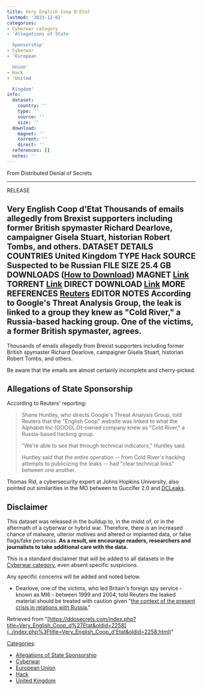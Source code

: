 ```yaml
---
title: Very English Coop D'Etat
lastmod: '2023-12-02'
categories:
- Cyberwar category
- 'Allegations of State

  Sponsorship'
- Cyberwar
- 'European

  Union'
- Hack
- 'United

  Kingdom'
info:
  dataset:
    country: ''
    type: ''
    source: ''
    size: ''
  download:
    magnet: ''
    torrent: ''
    direct: ''
  references: []
  notes: ''
---
```




From Distributed Denial of Secrets

---
RELEASE

**Very English Coop d'Etat**
Thousands of emails allegedly from Brexist supporters including former British spymaster Richard Dearlove, campaigner Gisela Stuart, historian Robert Tombs, and others.
DATASET DETAILS
**COUNTRIES** United Kingdom
**TYPE** Hack
**SOURCE** Suspected to be Russian
**FILE SIZE** 25.4 GB
DOWNLOADS ([How to Download](Torrents.html "Torrents"))
**MAGNET** [Link](Magnet:?xt=urn:btih:31ce1c4fb0987ca61973d590c3c263591e7b3e30&dn=Very)
**TORRENT** [Link](../images/e/eb/Very_English_Coop_d'Etat.torrent)
**DIRECT DOWNLOAD** [Link](https://data.ddosecrets.com/Very%20English%20Coop%20d'Etat/)
MORE
**REFERENCES**
[Reuters](https://www.reuters.com/technology/exclusive-russian-hackers-are-linked-new-brexit-leak-website-google-says-2022-05-25/)
**EDITOR NOTES**
According to Google's Threat Analysis Group, the leak is linked to a group they knew as "Cold River," a Russia-based hacking group. One of the victims, a former British spymaster, agrees.
---

Thousands of emails allegedly from Brexist supporters including former
British spymaster Richard Dearlove, campaigner Gisela Stuart, historian
Robert Tombs, and others.

Be aware that the emails are almost certainly incomplete and
cherry-picked.

## Allegations of State Sponsorship

According to Reuters' reporting:

> Shane Huntley, who directs Google's Threat Analysis Group, told
> Reuters that the "English Coop" website was linked to what the
> Alphabet Inc (GOOGL.O)-owned company knew as "Cold River," a
> Russia-based hacking group.
>
>
> "We're able to see that through technical indicators," Huntley
> said.
>
>
>
> Huntley said that the entire operation -- from Cold River's hacking
> attempts to publicizing the leaks -- had "clear technical links"
> between one another.

Thomas Rid, a cybersecurity expert at Johns Hopkins University, also
pointed out similarities in the MO between to Guccifer 2.0 and
[DCLeaks](Podesta_emails.html "Podesta emails").

## Disclaimer

This dataset was released in the buildup to, in the midst of, or in the
aftermath of a cyberwar or hybrid war. Therefore, there is an increased
chance of malware, ulterior motives and altered or implanted data, or
false flags/fake personas. **As a result, we encourage readers,
researchers and journalists to take additional care with the data.**

This is a standard disclaimer that will be added to all datasets in the
[Cyberwar category](./Category:Cyberwar.html "Category:Cyberwar"), even
absent specific suspicions.

Any specific concerns will be added and noted below.

- Dearlove, one of the victims, who led Britain's foreign spy
service - known as MI6 - between 1999 and 2004, told Reuters the
leaked material should be treated with caution given "[the context
of the present crisis in relations with
Russia.](https://www.reuters.com/technology/exclusive-russian-hackers-are-linked-new-brexit-leak-website-google-says-2022-05-25/)"

Retrieved from
"[https://ddosecrets.com/index.php?title=Very_English_Coop_d%27Etat&oldid=2258](../index.php%3Ftitle=Very_English_Coop_d'Etat&oldid=2258.html)"

[Categories](./Special:Categories.html "Special:Categories"):

- [Allegations of State
Sponsorship](./Category:Allegations_of_State_Sponsorship.html "Category:Allegations of State Sponsorship")
- [Cyberwar](./Category:Cyberwar.html "Category:Cyberwar")
- [European
Union](./Category:European_Union.html "Category:European Union")
- [Hack](./Category:Hack.html "Category:Hack")
- [United
Kingdom](./Category:United_Kingdom.html "Category:United Kingdom")
